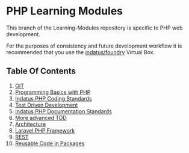 # PHP Learning Modules


This branch of the Learning-Modules repository is specific to PHP web development.

For the purposes of consistency and future development workflow it is recommended that you use the [indatus/foundry](http://gitlab.indatus.com/core-products/foundry/tree/master) Virtual Box.
## Table Of Contents

1.  [GIT](http://gitlab.indatus.com/training/learning-modules/blob/master/Module-01.md)
2.  [Programming Basics with PHP](http://gitlab.indatus.com/training/learning-modules/blob/master/Module-02.md)
3.  [Indatus PHP Coding Standards](http://gitlab.indatus.com/training/learning-modules/blob/master/Module-03.md)
4.  [Test Driven Development](http://gitlab.indatus.com/training/learning-modules/blob/master/Module-04.md)
5.  [Indatus PHP Documentation Standards](http://gitlab.indatus.com/training/learning-modules/blob/master/Module-05.md)
6.  [More advanced TDD](http://gitlab.indatus.com/training/learning-modules/blob/master/Module-06.md)
7.  [Architecture](http://gitlab.indatus.com/training/learning-modules/blob/master/Module-07.md)
8.  [Laravel PHP Framework](http://gitlab.indatus.com/training/learning-modules/blob/master/Module-08.md)
9.  [REST](http://gitlab.indatus.com/training/learning-modules/blob/master/Module-09.md)
10. [Reusable Code in Packages](http://gitlab.indatus.com/training/learning-modules/blob/master/Module-10.md)